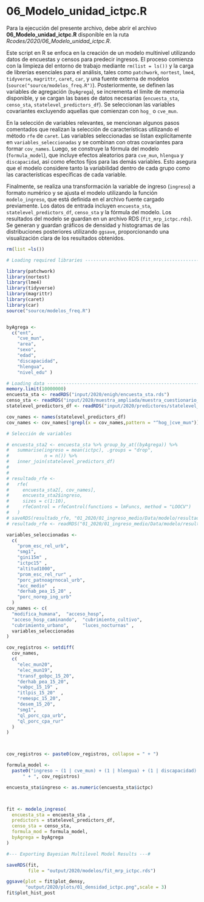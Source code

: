 # 06_Modelo_unidad_ictpc.R

Para la ejecución del presente archivo, debe abrir el archivo **06_Modelo_unidad_ictpc.R** disponible en la ruta *Rcodes/2020/06_Modelo_unidad_ictpc.R*.

Este script en R se enfoca en la creación de un modelo multinivel utilizando datos de encuestas y censos para predecir ingresos. El proceso comienza con la limpieza del entorno de trabajo mediante `rm(list = ls())` y la carga de librerías esenciales para el análisis, tales como `patchwork`, `nortest`, `lme4`, `tidyverse`, `magrittr`, `caret`, `car`, y una fuente externa de modelos (`source("source/modelos_freq.R")`). Posteriormente, se definen las variables de agregación (`byAgrega`), se incrementa el límite de memoria disponible, y se cargan las bases de datos necesarias (`encuesta_sta`, `censo_sta`, `statelevel_predictors_df`). Se seleccionan las variables covariantes excluyendo aquellas que comienzan con `hog_` o `cve_mun`.

En la selección de variables relevantes, se mencionan algunos pasos comentados que realizan la selección de características utilizando el método `rfe` de `caret`. Las variables seleccionadas se listan explícitamente en `variables_seleccionadas` y se combinan con otras covariantes para formar `cov_names`. Luego, se construye la fórmula del modelo (`formula_model`), que incluye efectos aleatorios para `cve_mun`, `hlengua` y `discapacidad`, así como efectos fijos para las demás variables. Esto asegura que el modelo considere tanto la variabilidad dentro de cada grupo como las características específicas de cada variable.

Finalmente, se realiza una transformación la variable de ingreso (`ingreso`) a formato numérico y se ajusta el modelo utilizando la función `modelo_ingreso`, que está definida en el archivo fuente cargado previamente. Los datos de entrada incluyen `encuesta_sta`, `statelevel_predictors_df`, `censo_sta` y la fórmula del modelo. Los resultados del modelo se guardan en un archivo RDS (`fit_mrp_ictpc.rds`). Se generan y guardan gráficos de densidad y histogramas de las distribuciones posteriores utilizando `ggsave`, proporcionando una visualización clara de los resultados obtenidos.


``` r
rm(list =ls())

# Loading required libraries ----------------------------------------------

library(patchwork)
library(nortest)
library(lme4)
library(tidyverse)
library(magrittr)
library(caret)
library(car)
source("source/modelos_freq.R")


byAgrega <-
  c("ent",
    "cve_mun",
    "area",
    "sexo",
    "edad",
    "discapacidad",
    "hlengua",
    "nivel_edu" )

# Loading data ------------------------------------------------------------
memory.limit(10000000)
encuesta_sta <- readRDS("input/2020/enigh/encuesta_sta.rds")
censo_sta <- readRDS("input/2020/muestra_ampliada/muestra_cuestionario_ampliado.rds")
statelevel_predictors_df <- readRDS("input/2020/predictores/statelevel_predictors_df.rds")

cov_names <- names(statelevel_predictors_df)
cov_names <- cov_names[!grepl(x = cov_names,pattern = "^hog_|cve_mun")]

# Selección de variables

# encuesta_sta2 <- encuesta_sta %>% group_by_at((byAgrega)) %>%
#   summarise(ingreso = mean(ictpc), .groups = "drop",
#             n = n()) %>%
#   inner_join(statelevel_predictors_df)
# 
# 
# resultado_rfe <-
#   rfe(
#     encuesta_sta2[, cov_names],
#     encuesta_sta2$ingreso,
#     sizes = c(1:10),
#     rfeControl = rfeControl(functions = lmFuncs, method = "LOOCV")
#   )
# saveRDS(resultado_rfe, "01_2020/01_ingreso_medio/Data/modelo/resultado_rfe.rds")
# resultado_rfe <- readRDS("01_2020/01_ingreso_medio/Data/modelo/resultado_rfe.rds")

variables_seleccionadas <-
  c(
    "prom_esc_rel_urb",
    "smg1",
    "gini15m" ,
    "ictpc15" ,
    "altitud1000",
    "prom_esc_rel_rur" ,
    "porc_patnoagrnocal_urb",
    "acc_medio"  ,
    "derhab_pea_15_20" ,
    "porc_norep_ing_urb"
  )
cov_names <- c(
  "modifica_humana",  "acceso_hosp",           
  "acceso_hosp_caminando",  "cubrimiento_cultivo",   
  "cubrimiento_urbano",     "luces_nocturnas" ,
  variables_seleccionadas
)

cov_registros <- setdiff(
  cov_names,
  c(
    "elec_mun20",
    "elec_mun19",
    "transf_gobpc_15_20",
    "derhab_pea_15_20",
    "vabpc_15_19" ,
    "itlpis_15_20"  ,
    "remespc_15_20",
    "desem_15_20",
    "smg1",
    "ql_porc_cpa_urb",
    "ql_porc_cpa_rur"
  )
)



cov_registros <- paste0(cov_registros, collapse = " + ")

formula_model <- 
  paste0("ingreso ~ (1 | cve_mun) + (1 | hlengua) + (1 | discapacidad) + ent + nivel_edu +  edad + area + sexo +", 
      " + ", cov_registros)

encuesta_sta$ingreso <- as.numeric(encuesta_sta$ictpc)



fit <- modelo_ingreso(
  encuesta_sta = encuesta_sta ,
  predictors = statelevel_predictors_df,
  censo_sta = censo_sta,
  formula_mod = formula_model,
  byAgrega = byAgrega
)

#--- Exporting Bayesian Multilevel Model Results ---#

saveRDS(fit, 
        file = "output/2020/modelos/fit_mrp_ictpc.rds")

ggsave(plot = fit$plot_densy,
       "output/2020/plots/01_densidad_ictpc.png",scale = 3)
fit$plot_hist_post
```

